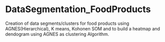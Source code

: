 # DataSegmentation_FoodProducts
Creation of data segments/clusters for food products using AGNES(Hierarchical), K means, Kohonen SOM and to build a heatmap and dendogram using AGNES as clustering Algorithm.
